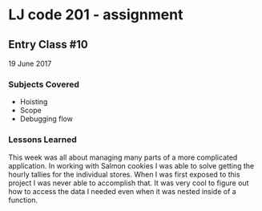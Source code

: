 # LJ code 201 - assignment #

## Entry Class #10


19 June 2017

### Subjects Covered

  - Hoisting
  - Scope
  - Debugging flow

### Lessons Learned

This week was all about managing many parts of a more complicated application.  In working with Salmon cookies I was able to solve getting the hourly tallies for the individual stores.  When I was first exposed to this project I was never able to accomplish that.  It was very cool to figure out how to access the data I needed even when it was nested inside of a function.